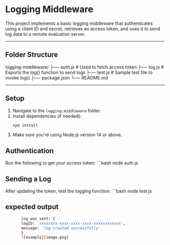 # Logging Middleware

This project implements a basic logging middleware that authenticates using a client ID and secret, retrieves an access token, and uses it to send log data to a remote evaluation server.

---

## Folder Structure
logging-middleware/
├── auth.js # Used to fetch access token
├── log.js # Exports the log() function to send logs
├── test.js # Sample test file to invoke log()
├── package.json
└── README.md

---

## Setup

1. Navigate to the `logging-middleware` folder.
2. Install dependencies (if needed):
   ```bash
   npm install
3. Make sure you're using Node.js version 14 or above.

## Authentication

Run the following to get your access token:
    ```bash
    node auth.js
## Sending a Log

After updating the token, test the logging function:
    ```bash
        node test.js

## expected output 

 ```bash
        log was sent: {
        logID: 'xxxxxxxx-xxxx-xxxx-xxxx-xxxxxxxxxxxx',
        message: 'log created successfully'
        }
        ![example](image.png)